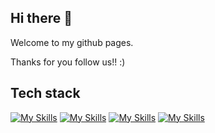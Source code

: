 ## Hi there 👋


Welcome to my github pages.

Thanks for you follow us!! :)


## Tech stack

[![My Skills](https://skillicons.dev/icons?i=github,aws,gcp,azure,linux,bash,vim,git&perline=10)](https://skillicons.dev)
[![My Skills](https://skillicons.dev/icons?i=kubernetes,docker,jenkins,nginx,grafana&perline=10)](https://skillicons.dev)
[![My Skills](https://skillicons.dev/icons?i=vscode,nodejs,vscode,c,vue,go,lua,unity,ts,py&perline=10)](https://skillicons.dev)
[![My Skills](https://skillicons.dev/icons?i=figma,svg,ps&perline=10)](https://skillicons.dev)


<!--

**Here are some ideas to get you started:**

🙋‍♀️ A short introduction - what is your organization all about?
🌈 Contribution guidelines - how can the community get involved?
👩‍💻 Useful resources - where can the community find your docs? Is there anything else the community should know?
🍿 Fun facts - what does your team eat for breakfast?
🧙 Remember, you can do mighty things with the power of [Markdown](https://docs.github.com/github/writing-on-github/getting-started-with-writing-and-formatting-on-github/basic-writing-and-formatting-syntax)
-->
